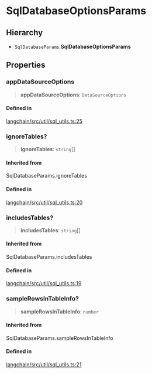 SqlDatabaseOptionsParams
========================

Hierarchy[​](#hierarchy "Direct link to Hierarchy")
---------------------------------------------------

*   `SqlDatabaseParams`.**SqlDatabaseOptionsParams**

Properties[​](#properties "Direct link to Properties")
------------------------------------------------------

### appDataSourceOptions[​](#appdatasourceoptions "Direct link to appDataSourceOptions")

> **appDataSourceOptions**: `DataSourceOptions`

#### Defined in[​](#defined-in "Direct link to Defined in")

[langchain/src/util/sql\_utils.ts:25](https://github.com/hwchase17/langchainjs/blob/46e1734/langchain/src/util/sql_utils.ts#L25)

### ignoreTables?[​](#ignoretables "Direct link to ignoreTables?")

> **ignoreTables**: `string`\[\]

#### Inherited from[​](#inherited-from "Direct link to Inherited from")

SqlDatabaseParams.ignoreTables

#### Defined in[​](#defined-in-1 "Direct link to Defined in")

[langchain/src/util/sql\_utils.ts:20](https://github.com/hwchase17/langchainjs/blob/46e1734/langchain/src/util/sql_utils.ts#L20)

### includesTables?[​](#includestables "Direct link to includesTables?")

> **includesTables**: `string`\[\]

#### Inherited from[​](#inherited-from-1 "Direct link to Inherited from")

SqlDatabaseParams.includesTables

#### Defined in[​](#defined-in-2 "Direct link to Defined in")

[langchain/src/util/sql\_utils.ts:19](https://github.com/hwchase17/langchainjs/blob/46e1734/langchain/src/util/sql_utils.ts#L19)

### sampleRowsInTableInfo?[​](#samplerowsintableinfo "Direct link to sampleRowsInTableInfo?")

> **sampleRowsInTableInfo**: `number`

#### Inherited from[​](#inherited-from-2 "Direct link to Inherited from")

SqlDatabaseParams.sampleRowsInTableInfo

#### Defined in[​](#defined-in-3 "Direct link to Defined in")

[langchain/src/util/sql\_utils.ts:21](https://github.com/hwchase17/langchainjs/blob/46e1734/langchain/src/util/sql_utils.ts#L21)
